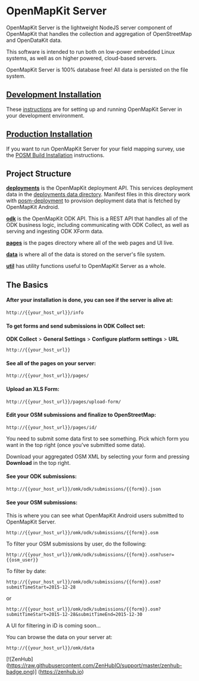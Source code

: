 # OpenMapKit Server

OpenMapKit Server is the lightweight NodeJS server component of OpenMapKit that
handles the collection and aggregation of OpenStreetMap and OpenDataKit data.

This software is intended to run both on low-power embedded Linux systems,
as well as on higher powered, cloud-based servers.

OpenMapKit Server is 100% database free! All data is persisted on the file system.

## [Development Installation](docs/development-installation.md)

These [instructions](docs/development-installation.md) are for setting up 
and running OpenMapKit Server in your development environment.

## [Production Installation](docs/posm-build-installation.md)

If you want to run OpenMapKit Server for your field mapping survey, use the 
[POSM Build Installation](docs/posm-build-installation.md) instructions.


## Project Structure

[__deployments__](deployments) is the OpenMapKit 
deployment API. This services deployment data in the 
[deployments data directory](data/deployments).
Manifest files in this directory work with [posm-deployment](https://github.com/AmericanRedCross/osm-export-tool2)
to provision deployment data that is fetched by OpenMapKit Android.

[__odk__](odk) is the OpenMapKit ODK API. 
This is a REST API that handles all of the ODK business logic, including communicating with ODK Collect,
as well as serving and ingesting ODK XForm data.

[__pages__](pages) is the pages directory where 
all of the web pages and UI live.

[__data__](data) is where all of the data is stored on the server's file system.

[__util__](util) has utility functions 
useful to OpenMapKit Server as a whole.


## The Basics

#### After your installation is done, you can see if the server is alive at:

    http://{{your_host_url}}/info

#### To get forms and send submissions in ODK Collect set:

__ODK Collect__ > __General Settings__ > __Configure platform settings__ > __URL__

    http://{{your_host_url}}

#### See all of the pages on your server:

    http://{{your_host_url}}/pages/

#### Upload an XLS Form:

    http://{{your_host_url}}/pages/upload-form/

#### Edit your OSM submissions and finalize to OpenStreetMap:

    http://{{your_host_url}}/pages/id/

You need to submit some data first to see something. Pick which form you 
want in the top right (once you've submitted some data).

Download your aggregated OSM XML by selecting your form and pressing 
__Download__ in the top right.

#### See your ODK submissions:

    http://{{your_host_url}}/omk/odk/submissions/{{form}}.json

#### See your OSM submissions:

This is where you can see what OpenMapKit Android users submitted to 
OpenMapKit Server.

    http://{{your_host_url}}/omk/odk/submissions/{{form}}.osm

To filter your OSM submissions by user, do the following:

    http://{{your_host_url}}/omk/odk/submissions/{{form}}.osm?user={{osm_user}}

To filter by date:

    http://{{your_host_url}}/omk/odk/submissions/{{form}}.osm?submitTimeStart=2015-12-28

or

    http://{{your_host_url}}/omk/odk/submissions/{{form}}.osm?submitTimeStart=2015-12-28&submitTimeEnd=2015-12-30

A UI for filtering in iD is coming soon...

You can browse the data on your server at:

    http://{{your_host_url}}/omk/data



[![ZenHub] (https://raw.githubusercontent.com/ZenHubIO/support/master/zenhub-badge.png)] (https://zenhub.io)
